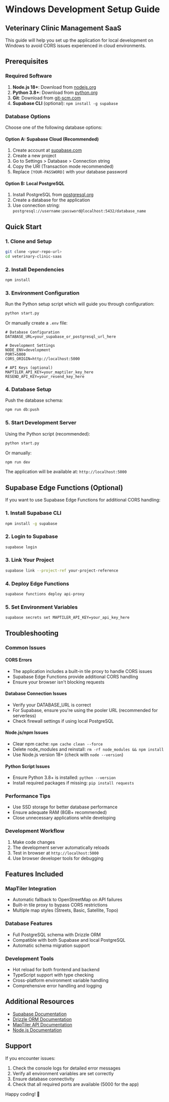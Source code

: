 # Windows Development Setup Guide
## Veterinary Clinic Management SaaS

This guide will help you set up the application for local development on Windows to avoid CORS issues experienced in cloud environments.

## Prerequisites

### Required Software
1. **Node.js 18+**: Download from [nodejs.org](https://nodejs.org/)
2. **Python 3.8+**: Download from [python.org](https://python.org/)
3. **Git**: Download from [git-scm.com](https://git-scm.com/)
4. **Supabase CLI** (optional): `npm install -g supabase`

### Database Options
Choose one of the following database options:

#### Option A: Supabase Cloud (Recommended)
1. Create account at [supabase.com](https://supabase.com/)
2. Create a new project
3. Go to Settings > Database > Connection string
4. Copy the URI (Transaction mode recommended)
5. Replace `[YOUR-PASSWORD]` with your database password

#### Option B: Local PostgreSQL
1. Install PostgreSQL from [postgresql.org](https://www.postgresql.org/)
2. Create a database for the application
3. Use connection string: `postgresql://username:password@localhost:5432/database_name`

## Quick Start

### 1. Clone and Setup
```bash
git clone <your-repo-url>
cd veterinary-clinic-saas
```

### 2. Install Dependencies
```bash
npm install
```

### 3. Environment Configuration
Run the Python setup script which will guide you through configuration:
```bash
python start.py
```

Or manually create a `.env` file:
```env
# Database Configuration
DATABASE_URL=your_supabase_or_postgresql_url_here

# Development Settings
NODE_ENV=development
PORT=5000
CORS_ORIGIN=http://localhost:5000

# API Keys (optional)
MAPTILER_API_KEY=your_maptiler_key_here
RESEND_API_KEY=your_resend_key_here
```

### 4. Database Setup
Push the database schema:
```bash
npm run db:push
```

### 5. Start Development Server
Using the Python script (recommended):
```bash
python start.py
```

Or manually:
```bash
npm run dev
```

The application will be available at: `http://localhost:5000`

## Supabase Edge Functions (Optional)

If you want to use Supabase Edge Functions for additional CORS handling:

### 1. Install Supabase CLI
```bash
npm install -g supabase
```

### 2. Login to Supabase
```bash
supabase login
```

### 3. Link Your Project
```bash
supabase link --project-ref your-project-reference
```

### 4. Deploy Edge Functions
```bash
supabase functions deploy api-proxy
```

### 5. Set Environment Variables
```bash
supabase secrets set MAPTILER_API_KEY=your_api_key_here
```

## Troubleshooting

### Common Issues

#### CORS Errors
- The application includes a built-in tile proxy to handle CORS issues
- Supabase Edge Functions provide additional CORS handling
- Ensure your browser isn't blocking requests

#### Database Connection Issues
- Verify your DATABASE_URL is correct
- For Supabase, ensure you're using the pooler URL (recommended for serverless)
- Check firewall settings if using local PostgreSQL

#### Node.js/npm Issues
- Clear npm cache: `npm cache clean --force`
- Delete node_modules and reinstall: `rm -rf node_modules && npm install`
- Use Node.js version 18+ (check with `node --version`)

#### Python Script Issues
- Ensure Python 3.8+ is installed: `python --version`
- Install required packages if missing: `pip install requests`

### Performance Tips
- Use SSD storage for better database performance
- Ensure adequate RAM (8GB+ recommended)
- Close unnecessary applications while developing

### Development Workflow
1. Make code changes
2. The development server automatically reloads
3. Test in browser at `http://localhost:5000`
4. Use browser developer tools for debugging

## Features Included

### MapTiler Integration
- Automatic fallback to OpenStreetMap on API failures
- Built-in tile proxy to bypass CORS restrictions
- Multiple map styles (Streets, Basic, Satellite, Topo)

### Database Features
- Full PostgreSQL schema with Drizzle ORM
- Compatible with both Supabase and local PostgreSQL
- Automatic schema migration support

### Development Tools
- Hot reload for both frontend and backend
- TypeScript support with type checking
- Cross-platform environment variable handling
- Comprehensive error handling and logging

## Additional Resources

- [Supabase Documentation](https://supabase.com/docs)
- [Drizzle ORM Documentation](https://orm.drizzle.team/)
- [MapTiler API Documentation](https://docs.maptiler.com/)
- [Node.js Documentation](https://nodejs.org/docs/)

## Support

If you encounter issues:
1. Check the console logs for detailed error messages
2. Verify all environment variables are set correctly
3. Ensure database connectivity
4. Check that all required ports are available (5000 for the app)

Happy coding! 🚀